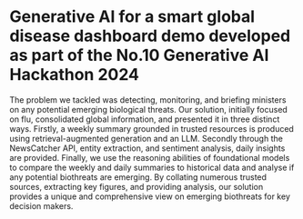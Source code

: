 # Generative AI for a smart global disease dashboard demo developed as part of the No.10 Generative AI Hackathon 2024

The problem we tackled was detecting, monitoring, and briefing ministers on any potential emerging biological threats. Our solution, initially focused on flu, consolidated global information, and presented it in three distinct ways. Firstly, a weekly summary grounded in trusted resources is produced using retrieval-augmented generation and an LLM. Secondly through the NewsCatcher API, entity extraction, and sentiment analysis, daily insights are provided. Finally, we use the reasoning abilities of foundational models to compare the weekly and daily summaries to historical data and analyse if any potential biothreats are emerging. By collating numerous trusted sources, extracting key figures, and providing analysis, our solution provides a unique and comprehensive view on emerging biothreats for key decision makers.